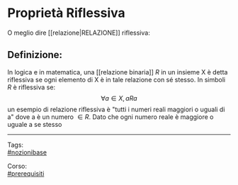 # Proprietà Riflessiva
O meglio dire [[relazione|RELAZIONE]] riflessiva:

## Definizione:
In logica e in matematica, una [[relazione binaria]] $R$ in un insieme X è detta riflessiva se ogni elemento di X è in tale relazione con sé stesso.
In simboli $R$ è riflessiva se:
$$ \forall a \in X, aRa $$
un esempio di relazione riflessiva è "tutti i numeri reali maggiori o uguali di a" dove a è un numero $\in R$. Dato che ogni numero reale è maggiore o uguale a se stesso
***
Tags:  
[#nozionibase](app://obsidian.md/index.html#nozionibase)

Corso:  
[#prerequisiti](app://obsidian.md/index.html#prerequisiti)